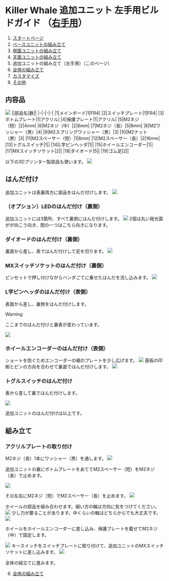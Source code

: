 
# Killer Whale 追加ユニット 左手用ビルドガイド （[右手用](../右手用/5_追加ユニット.md)）

1. [スタートページ](../README.md)
2. [ベースユニットの組み立て](../2_ベースユニット.md)
3. [側面ユニットの組み立て](../左手用/3_側面ユニット_トラックボール.md)
4. [天面ユニットの組み立て](../左手用/4_天面ユニット.md)
5. 追加ユニットの組み立て（左手用）（このページ）
6. [全体の組み立て](../左手用/6_全体の組み立て.md)
7. [カスタマイズ](../左手用/7_カスタマイズ.md)
8. [その他](../左手用/8_その他.md)

## 内容品
![](../img/5_add_l/5_1_contents.jpg)
||部品名|数||
|-|-|-|-|
|1|メインボード|1|FR4|
|2|スイッチプレート|1|FR4|
|3|ボトムプレート|1|アクリル|
|4|保護プレート|1|アクリル|
|5|M2ネジ（短）|2|4mm|
|6|M2ネジ（中）|2|6mm|
|7|M2ネジ（長）|5|8mm|
|8|M2ワッシャー（黒）|4|
|9|M2スプリングワッシャー（黒）|3|
|10|M2ナット（黒）|3|
|11|M2スペーサー（短）|1|8mm|
|12|M2スペーサー（長）|2|16mm|
|13|トグルスイッチ|1||
|14|L字ピンヘッダ|1||
|15|ホイールエンコーダー|1||
|17|MXスイッチソケット|2||
|18|ダイオード|5||
|19|ゴム足|2||


以下の3Dプリンター製部品も使います。
![](../img/5_add_l/IMG_3343.jpg)

## はんだ付け
追加ユニットは表裏両方に部品をはんだ付けします。
![](../img/5_add_l/5_2_overall.jpg)

### （オプション）LEDのはんだ付け（裏側）
追加ユニットには3箇所、すべて裏側にはんだ付けします。
![](../img/5_add_l/5_3_led.jpg)
2個は丸い発光面がが向こう向き、間の一つはこちら向きになります。

### ダイオードのはんだ付け（裏側）
裏面から差し、表ではんだ付けして足を切ります。
![](../img/5_add_l/5_4_diode.jpg)

### MXスイッチソケットのはんだ付け（裏側）
ピンセットで押し付けながらハンダごてに乗せたはんだを流し込みます。
![](../img/5_add_l/5_5_mx_socket.jpg)


### L字ピンヘッダのはんだ付け（表側）
表面から差し、裏側をはんだ付けします。

> [!WARNING]
> ここまでのはんだ付けと裏表が変わっています。

![](../img/5_add_l/5_6_angle_pin_header.jpg)

### ホイールエンコーダーのはんだ付け（表側）
ショートを防ぐためエンコーダーの裾のプレートを少し広げます。
![](../img/c_whell.jpg)
基板の印刷とピンの方向を合わせて裏面ではんだ付けします。
![](../img/5_add_l/5_7_encoder.jpg)

### トグルスイッチのはんだ付け
表から差して裏ではんだ付けします。

![](../img/5_add_l/5_8_toggle.jpg)

追加ユニットのはんだ付けは以上です。

## 組み立て
### アクリルプレートの取り付け
M2ネジ（長）1本にワッシャー（黒）を通します。
![](../img/5_add_l/5_9_screw.jpg)

追加ユニットの裏にボトムプレートをあててM2スペーサー（短）をM2ネジ（長）で止めます。

![](../img/5_add_l/5_10_bottom.jpg)

その左右にM2ネジ（短）でM2スペーサー（長）を止めます。
![](../img/5_add_l/5_11_spacer.jpg)


ホイールの部品を組み合わせます。細い方の軸は方向に気をつけてください。
![](../img/3_4_wheel_r/IMG_3348.jpg)
少し力が要ることがあります。中くらいの軸はどちらからでも大丈夫です。
![](../img/3_4_wheel_r/IMG_3351.jpg)

ホイールをホイールエンコーダーに差し込み、保護プレートを載せてM2ネジ（中）で固定します。

![](../img/5_add_l/5_12_acrylic.jpg)
キースイッチをスイッチプレートに取り付けて、追加ユニットのMXスイッチソケットに差し込みます。
![](../img/5_add_l/5_13_complete.jpg)

全体の組立てに進みます。

6. [全体の組み立て](../左手用/6_全体の組み立て.md)
